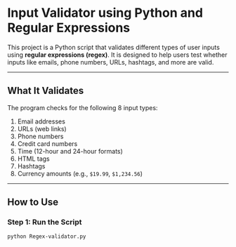 # Input Validator using Python and Regular Expressions

This project is a Python script that validates different types of user inputs using **regular expressions (regex)**. It is designed to help users test whether inputs like emails, phone numbers, URLs, hashtags, and more are valid.

---

## What It Validates

The program checks for the following 8 input types:

1. Email addresses  
2. URLs (web links)  
3. Phone numbers  
4. Credit card numbers  
5. Time (12-hour and 24-hour formats)  
6. HTML tags  
7. Hashtags  
8. Currency amounts (e.g., `$19.99`, `$1,234.56`)

---

## How to Use

### Step 1: Run the Script

```bash
python Regex-validator.py

